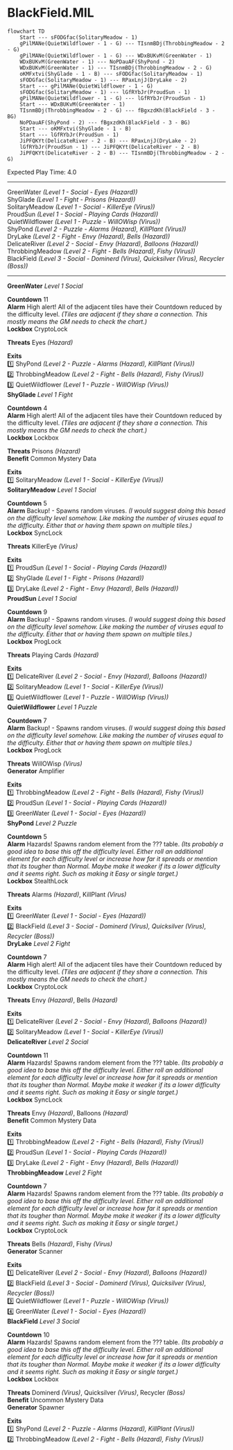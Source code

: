 # BlackField.MIL  
  
```mermaid  
flowchart TD  
	Start --- sFODGfac(SolitaryMeadow - 1)  
	gPilMANe(QuietWildflower - 1 - G) --- TIsnmBDj(ThrobbingMeadow - 2 - G)  
	gPilMANe(QuietWildflower - 1 - G) --- WDxBUKvM(GreenWater - 1)  
	WDxBUKvM(GreenWater - 1) --- NoPDauAF(ShyPond - 2)  
	WDxBUKvM(GreenWater - 1) --- TIsnmBDj(ThrobbingMeadow - 2 - G)  
	oKMFxtvi(ShyGlade - 1 - B) --- sFODGfac(SolitaryMeadow - 1)  
	sFODGfac(SolitaryMeadow - 1) --- RPaxLnjJ(DryLake - 2)  
	Start --- gPilMANe(QuietWildflower - 1 - G)  
	sFODGfac(SolitaryMeadow - 1) --- lGfRYbJr(ProudSun - 1)  
	gPilMANe(QuietWildflower - 1 - G) --- lGfRYbJr(ProudSun - 1)  
	Start --- WDxBUKvM(GreenWater - 1)  
	TIsnmBDj(ThrobbingMeadow - 2 - G) --- fBgxzdKh(BlackField - 3 - BG)  
	NoPDauAF(ShyPond - 2) --- fBgxzdKh(BlackField - 3 - BG)  
	Start --- oKMFxtvi(ShyGlade - 1 - B)  
	Start --- lGfRYbJr(ProudSun - 1)  
	JiPFQKYt(DelicateRiver - 2 - B) --- RPaxLnjJ(DryLake - 2)  
	lGfRYbJr(ProudSun - 1) --- JiPFQKYt(DelicateRiver - 2 - B)  
	JiPFQKYt(DelicateRiver - 2 - B) --- TIsnmBDj(ThrobbingMeadow - 2 - G)  
```  
  
Expected Play Time: 4.0  
  
---  
  
GreenWater *(Level 1 - Social - Eyes *(Hazard)*)*  
ShyGlade *(Level 1 - Fight - Prisons *(Hazard)*)*  
SolitaryMeadow *(Level 1 - Social - KillerEye *(Virus)*)*  
ProudSun *(Level 1 - Social - Playing Cards *(Hazard)*)*  
QuietWildflower *(Level 1 - Puzzle - WillOWisp *(Virus)*)*  
ShyPond *(Level 2 - Puzzle - Alarms *(Hazard)*, KillPlant *(Virus)*)*  
DryLake *(Level 2 - Fight - Envy *(Hazard)*, Bells *(Hazard)*)*  
DelicateRiver *(Level 2 - Social - Envy *(Hazard)*, Balloons *(Hazard)*)*  
ThrobbingMeadow *(Level 2 - Fight - Bells *(Hazard)*, Fishy *(Virus)*)*  
BlackField *(Level 3 - Social - Dominerd *(Virus)*, Quicksilver *(Virus)*, Recycler *(Boss)*)*  
  
---  
  
**GreenWater** *Level 1 Social*  
  
**Countdown** 11  
**Alarm** High alert! All of the adjacent tiles have their Countdown reduced by the difficulty level. *(Tiles are adjacent if they share a connection. This mostly means the GM needs to check the chart.)*  
**Lockbox** CryptoLock  
  
**Threats** Eyes *(Hazard)*  
  
**Exits**  
:one: ShyPond *(Level 2 - Puzzle - Alarms *(Hazard)*, KillPlant *(Virus)*)*  
:two: ThrobbingMeadow *(Level 2 - Fight - Bells *(Hazard)*, Fishy *(Virus)*)*  
:three: QuietWildflower *(Level 1 - Puzzle - WillOWisp *(Virus)*)*  
**ShyGlade** *Level 1 Fight*  
  
**Countdown** 4  
**Alarm** High alert! All of the adjacent tiles have their Countdown reduced by the difficulty level. *(Tiles are adjacent if they share a connection. This mostly means the GM needs to check the chart.)*  
**Lockbox** Lockbox  
  
**Threats** Prisons *(Hazard)*  
**Benefit** Common Mystery Data  
  
**Exits**  
:one: SolitaryMeadow *(Level 1 - Social - KillerEye *(Virus)*)*  
**SolitaryMeadow** *Level 1 Social*  
  
**Countdown** 5  
**Alarm** Backup! - Spawns random viruses. *(I would suggest doing this based on the difficulty level somehow. Like making the number of viruses equal to the difficulty. Either that or having them spawn on multiple tiles.)*  
**Lockbox** SyncLock  
  
**Threats** KillerEye *(Virus)*  
  
**Exits**  
:one: ProudSun *(Level 1 - Social - Playing Cards *(Hazard)*)*  
:two: ShyGlade *(Level 1 - Fight - Prisons *(Hazard)*)*  
:three: DryLake *(Level 2 - Fight - Envy *(Hazard)*, Bells *(Hazard)*)*  
**ProudSun** *Level 1 Social*  
  
**Countdown** 9  
**Alarm** Backup! - Spawns random viruses. *(I would suggest doing this based on the difficulty level somehow. Like making the number of viruses equal to the difficulty. Either that or having them spawn on multiple tiles.)*  
**Lockbox** ProgLock  
  
**Threats** Playing Cards *(Hazard)*  
  
**Exits**  
:one: DelicateRiver *(Level 2 - Social - Envy *(Hazard)*, Balloons *(Hazard)*)*  
:two: SolitaryMeadow *(Level 1 - Social - KillerEye *(Virus)*)*  
:three: QuietWildflower *(Level 1 - Puzzle - WillOWisp *(Virus)*)*  
**QuietWildflower** *Level 1 Puzzle*  
  
**Countdown** 7  
**Alarm** Backup! - Spawns random viruses. *(I would suggest doing this based on the difficulty level somehow. Like making the number of viruses equal to the difficulty. Either that or having them spawn on multiple tiles.)*  
**Lockbox** ProgLock  
  
**Threats** WillOWisp *(Virus)*  
**Generator** Amplifier  
  
**Exits**  
:one: ThrobbingMeadow *(Level 2 - Fight - Bells *(Hazard)*, Fishy *(Virus)*)*  
:two: ProudSun *(Level 1 - Social - Playing Cards *(Hazard)*)*  
:three: GreenWater *(Level 1 - Social - Eyes *(Hazard)*)*  
**ShyPond** *Level 2 Puzzle*  
  
**Countdown** 5  
**Alarm** Hazards! Spawns random element from the ??? table. *(Its probably a good idea to base this off the difficulty level. Either roll an additional element for each difficulty level or increase how far it spreads or mention that its tougher than Normal. Maybe make it weaker if its a lower difficulty and it seems right. Such as making it Easy or single target.)*  
**Lockbox** StealthLock  
  
**Threats** Alarms *(Hazard)*, KillPlant *(Virus)*  
  
**Exits**  
:one: GreenWater *(Level 1 - Social - Eyes *(Hazard)*)*  
:two: BlackField *(Level 3 - Social - Dominerd *(Virus)*, Quicksilver *(Virus)*, Recycler *(Boss)*)*  
**DryLake** *Level 2 Fight*  
  
**Countdown** 7  
**Alarm** High alert! All of the adjacent tiles have their Countdown reduced by the difficulty level. *(Tiles are adjacent if they share a connection. This mostly means the GM needs to check the chart.)*  
**Lockbox** CryptoLock  
  
**Threats** Envy *(Hazard)*, Bells *(Hazard)*  
  
**Exits**  
:one: DelicateRiver *(Level 2 - Social - Envy *(Hazard)*, Balloons *(Hazard)*)*  
:two: SolitaryMeadow *(Level 1 - Social - KillerEye *(Virus)*)*  
**DelicateRiver** *Level 2 Social*  
  
**Countdown** 11  
**Alarm** Hazards! Spawns random element from the ??? table. *(Its probably a good idea to base this off the difficulty level. Either roll an additional element for each difficulty level or increase how far it spreads or mention that its tougher than Normal. Maybe make it weaker if its a lower difficulty and it seems right. Such as making it Easy or single target.)*  
**Lockbox** SyncLock  
  
**Threats** Envy *(Hazard)*, Balloons *(Hazard)*  
**Benefit** Common Mystery Data  
  
**Exits**  
:one: ThrobbingMeadow *(Level 2 - Fight - Bells *(Hazard)*, Fishy *(Virus)*)*  
:two: ProudSun *(Level 1 - Social - Playing Cards *(Hazard)*)*  
:three: DryLake *(Level 2 - Fight - Envy *(Hazard)*, Bells *(Hazard)*)*  
**ThrobbingMeadow** *Level 2 Fight*  
  
**Countdown** 7  
**Alarm** Hazards! Spawns random element from the ??? table. *(Its probably a good idea to base this off the difficulty level. Either roll an additional element for each difficulty level or increase how far it spreads or mention that its tougher than Normal. Maybe make it weaker if its a lower difficulty and it seems right. Such as making it Easy or single target.)*  
**Lockbox** CryptoLock  
  
**Threats** Bells *(Hazard)*, Fishy *(Virus)*  
**Generator** Scanner  
  
**Exits**  
:one: DelicateRiver *(Level 2 - Social - Envy *(Hazard)*, Balloons *(Hazard)*)*  
:two: BlackField *(Level 3 - Social - Dominerd *(Virus)*, Quicksilver *(Virus)*, Recycler *(Boss)*)*  
:three: QuietWildflower *(Level 1 - Puzzle - WillOWisp *(Virus)*)*  
:four: GreenWater *(Level 1 - Social - Eyes *(Hazard)*)*  
**BlackField** *Level 3 Social*  
  
**Countdown** 10  
**Alarm** Hazards! Spawns random element from the ??? table. *(Its probably a good idea to base this off the difficulty level. Either roll an additional element for each difficulty level or increase how far it spreads or mention that its tougher than Normal. Maybe make it weaker if its a lower difficulty and it seems right. Such as making it Easy or single target.)*  
**Lockbox** Lockbox  
  
**Threats** Dominerd *(Virus)*, Quicksilver *(Virus)*, Recycler *(Boss)*  
**Benefit** Uncommon Mystery Data  
**Generator** Spawner  
  
**Exits**  
:one: ShyPond *(Level 2 - Puzzle - Alarms *(Hazard)*, KillPlant *(Virus)*)*  
:two: ThrobbingMeadow *(Level 2 - Fight - Bells *(Hazard)*, Fishy *(Virus)*)*
